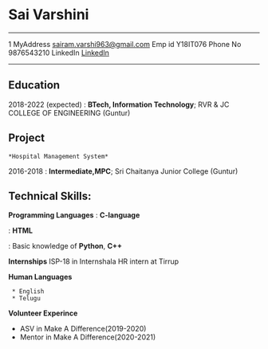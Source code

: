 Sai Varshini
============

-------------------     ----------------------------
1 MyAddress                        sairam.varshi963@gmail.com
Emp id                         Y18IT076
Phone No                   9876543210
LinkedIn                     [LinkedIn](https://www.linkedin.com/in/sai-varshini-papineni-09bb3a1b4/)
-------------------     ----------------------------

Education
---------

2018-2022 (expected)
:   **BTech, Information Technology**; RVR & JC COLLEGE OF ENGINEERING (Guntur)

    
**Project**
-------------

    *Hospital Management System*

2016-2018
:   **Intermediate,MPC**; Sri Chaitanya Junior College (Guntur)

   


Technical Skills: 
--------------------



**Programming Languages**
:   **C-language** 


:   **HTML** 

:   Basic knowledge of **Python**,  **C++**

[ref]: https://github.com/githubuser/superlongprojectname
  
  
**Internships**
ISP-18 in Internshala
HR intern at Tirrup


**Human Languages**

     * English 
     * Telugu
    

**Volunteer Experince**
   * ASV in Make A Difference(2019-2020)
   * Mentor in Make A Difference(2020-2021)



